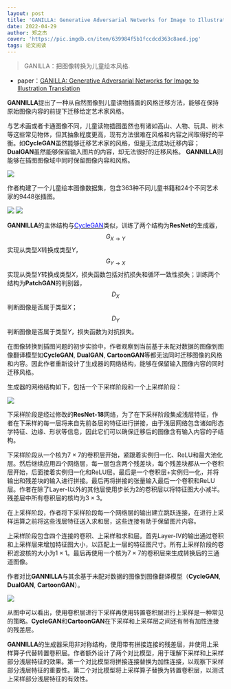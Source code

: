```yaml
---
layout: post
title: 'GANILLA: Generative Adversarial Networks for Image to Illustration Translation'
date: 2022-04-29
author: 郑之杰
cover: 'https://pic.imgdb.cn/item/639984f5b1fccdcd363c8aed.jpg'
tags: 论文阅读
---
```


> GANILLA：把图像转换为儿童绘本风格.

- paper：[GANILLA: Generative Adversarial Networks for Image to Illustration Translation](https://arxiv.org/abs/2002.05638)

**GANNILLA**提出了一种从自然图像到儿童读物插画的风格迁移方法，能够在保持原始图像内容的前提下迁移给定艺术家风格。

与艺术画或者卡通图像不同，儿童读物插图虽然也有诸如高山、人物、玩具、树木等这些常见物体，但其抽象程度更高，现有方法很难在风格和内容之间取得好的平衡。如**CycleGAN**虽然能够迁移艺术家的风格，但是无法成功迁移内容；**DualGAN**虽然能够保留输入图片的内容，却无法很好的迁移风格。
**GANNILLA**则能够在插图图像域中同时保留图像内容和风格。

![](https://pic.imgdb.cn/item/6398898eb1fccdcd36bc6c86.jpg)

作者构建了一个儿童绘本图像数据集，包含363种不同儿童书籍和24个不同艺术家的9448张插图。

![](https://pic.imgdb.cn/item/63988ac0b1fccdcd36be067c.jpg)
![](https://pic.imgdb.cn/item/639889ebb1fccdcd36bceb5f.jpg)

**GANNILLA**的主体结构与[<font color=Blue>CycleGAN</font>](https://0809zheng.github.io/2022/02/14/cyclegan.html)类似，训练了两个结构为**ResNet**的生成器，$$G_{X→Y}$$实现从类型$X$转换成类型$Y$，$$G_{Y→X}$$实现从类型$Y$转换成类型$X$，损失函数包括对抗损失和循环一致性损失；训练两个结构为**PatchGAN**的判别器，$$D_{X}$$判断图像是否属于类型$X$；$$D_{Y}$$判断图像是否属于类型$Y$，损失函数为对抗损失。

在图像转换到插图问题的初步实验中，作者观察到当前基于未配对数据的图像到图像翻译模型如**CycleGAN**, **DualGAN**, **CartoonGAN**等都无法同时迁移图像的风格和内容。因此作者重新设计了生成器的网络结构，能够在保留输入图像内容的同时迁移风格。

生成器的网络结构如下，包括一个下采样阶段和一个上采样阶段：

![](https://pic.imgdb.cn/item/63988caeb1fccdcd36c0f125.jpg)

下采样阶段是经过修改的**ResNet-18**网络，为了在下采样阶段集成浅层特征，作者在下采样的每一层将来自先前各层的特征进行拼接，由于浅层网络包含诸如形态学特征、边缘、形状等信息，因此它们可以确保迁移后的图像含有输入内容的子结构。

下采样阶段从一个核为$7\times 7$的卷积层开始，紧跟着实例归一化、ReLU和最大池化层。然后继续应用四个网络层，每一层包含两个残差块，每个残差块都从一个卷积层开始，后面接着实例归一化和ReLU层。最后是一个卷积层+实例归一化，并将输出和残差块的输入进行拼接。最后再将拼接的张量输入最后一个卷积和ReLU层。作者在除了Layer-I以外的其他层使用步长为2的卷积层以将特征图大小减半。残差层中所有卷积层的核均为$3\times 3$。

在上采样阶段，作者将下采样阶段每一个网络层的输出建立跳跃连接，在进行上采样运算之前将这些浅层特征送入求和层，这些连接有助于保留图片内容。

上采样阶段包含四个连接的卷积、上采样和求和层。首先Layer-IV的输出通过卷积和上采样层来增加特征图大小，以匹配上一层的特征图尺寸。所有上采样阶段的卷积滤波核的大小为$1\times 1$。最后再使用一个核为$7\times 7$的卷积层来生成转换后的三通道图像。

作者对比**GANNILLA**与其余基于未配对数据的图像到图像翻译模型（**CycleGAN**, **DualGAN**, **CartoonGAN**）。

![](https://pic.imgdb.cn/item/63988cdab1fccdcd36c12d91.jpg)

从图中可以看出，使用卷积层进行下采样再使用转置卷积层进行上采样是一种常见的策略。**CycleGAN**和**CartoonGAN**在下采样和上采样层之间还有带有加性连接的残差层。

**GANNILLA**的生成器采用非对称结构，使用带有拼接连接的残差层，并使用上采样算子代替转置卷积层。作者额外设计了两个对比模型，用于理解下采样和上采样部分浅层特征的效果。第一个对比模型将拼接连接替换为加性连接，以观察下采样部分浅层特征的重要性。第二个对比模型将上采样算子替换为转置卷积层，以测试上采样部分浅层特征的有效性。

